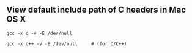 View default include path of C headers in Mac OS X
---
```shell
gcc -x c -v -E /dev/null

gcc -x c++ -v -E /dev/null     # (for C/C++)
```
